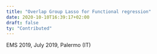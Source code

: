 ```yaml
---
title: "Overlap Group Lasso for Functional regression"
date: 2020-10-10T16:39:17+02:00
draft: false
ty: "Contributed"
---
```


EMS 2019, July 2019, Palermo (IT)

